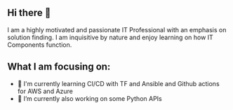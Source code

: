 <!--

### Hi there 👋

**Atredies/Atredies** is a ✨ _special_ ✨ repository because its `README.md` (this file) appears on your GitHub profile.

Here are some ideas to get you started:

- 🔭 I’m currently working on ...
- 🌱 I’m currently learning ...
- 👯 I’m looking to collaborate on ...
- 🤔 I’m looking for help with ...
- 💬 Ask me about ...
- 📫 How to reach me: ...
- 😄 Pronouns: ...
- ⚡ Fun fact: ...
-->

## Hi there 👋

I am a highly motivated and passionate IT Professional with an emphasis on solution finding. 
I am inquisitive by nature and enjoy learning on how IT Components function. 

## What I am focusing on:
- 🌱 I'm currently learning CI/CD with TF and Ansible and Github actions for AWS and Azure
- 🔭 I’m currently also working on some Python APIs
